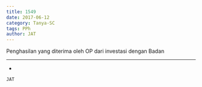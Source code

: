 ```yaml
---
title: 1549
date: 2017-06-12
category: Tanya-SC
tags: PPh
author: JAT
---
```


Penghasilan yang diterima oleh OP dari investasi dengan Badan

---

-

`JAT`
